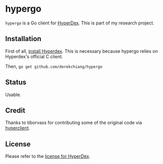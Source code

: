 # hypergo

`hypergo` is a Go client for [HyperDex](https://github.com/rescrv/HyperDex).  This is part of my research project.

## Installation

First of all, [install Hyperdex](http://hyperdex.org/doc/latest/InstallingHyperDex/#chap:installation).  This is necessary because hypergo relies on Hyperdex's official C client.

Then, `go get github.com/derekchiang/hypergo`

## Status

Usable.

## Credit

Thanks to tiborvass for contributing some of the original code via [hyperclient](https://github.com/tiborvass/hyperclient).

## License

Please refer to the [license for HyperDex](https://github.com/rescrv/HyperDex/blob/master/LICENSE).
